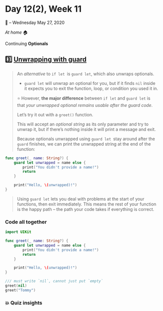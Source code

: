 # Day 12(2), Week 11
:calendar: – Wednesday May 27, 2020

*At home* :house:

Continuing **Optionals**

## :three:  [Unwrapping with guard](https://www.hackingwithswift.com/sixty/10/3/unwrapping-with-guard) 

>An *alternative* to `if let `is `guard let`, which also unwraps optionals. 
>
>* `guard let` will unwrap an optional for you, but if it finds `nil` inside it expects you to exit the function, loop, or condition you used it in.
>
>:star: However, **the major difference** between `if let` and `guard let` is that *your unwrapped optional remains usable after the guard code*.
>
>Let’s try it out with a `greet()` function. 
>
>This will accept an *optional string* as its only parameter and try to unwrap it, but if there’s nothing inside it will print a message and exit.
>
>Because optionals unwrapped using `guard let `stay around after the `guard` finishes, we can print the unwrapped string at the end of the function:

```swift
func greet(_ name: String?) {
    guard let unwrapped = name else {
        print("You didn't provide a name!")
        return
    }

    print("Hello, \(unwrapped)!")
}
```

>Using `guard let` lets you deal with problems at the start of your functions, then exit immediately. This means the rest of your function is the happy path – the path your code takes if everything is correct.

### Code all together
```swift
import UIKit

func greet(_ name: String?) {
    guard let unwrapped = name else {
        print("You didn't provide a name!")
        return
    }

    print("Hello, \(unwrapped)!")
}

/// must write `nil`, cannot just put `empty`
greet(nil)
greet("Tommy")

```

### :boom: Quiz insights

